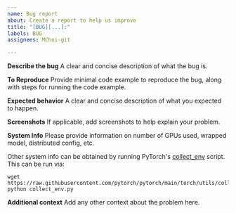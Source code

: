 ```yaml
---
name: Bug report
about: Create a report to help us improve
title: "[BUG][...]:"
labels: BUG
assignees: MChoi-git

---
```


**Describe the bug**
A clear and concise description of what the bug is.

**To Reproduce**
Provide minimal code example to reproduce the bug, along with steps for running the code example.

**Expected behavior**
A clear and concise description of what you expected to happen.

**Screenshots**
If applicable, add screenshots to help explain your problem.

**System Info**
Please provide information on number of GPUs used, wrapped model, distributed config, etc.

Other system info can be obtained by running PyTorch's [collect_env](https://raw.githubusercontent.com/pytorch/pytorch/main/torch/utils/collect_env.py) script. This can be run via:
```
wget https://raw.githubusercontent.com/pytorch/pytorch/main/torch/utils/collect_env.py
python collect_env.py
```

**Additional context**
Add any other context about the problem here.
